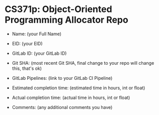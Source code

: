 # CS371p: Object-Oriented Programming Allocator Repo

* Name: (your Full Name)

* EID: (your EID)

* GitLab ID: (your GitLab ID)

* Git SHA: (most recent Git SHA, final change to your repo will change this, that's ok)

* GitLab Pipelines: (link to your GitLab CI Pipeline)

* Estimated completion time: (estimated time in hours, int or float)

* Actual completion time: (actual time in hours, int or float)

* Comments: (any additional comments you have)
